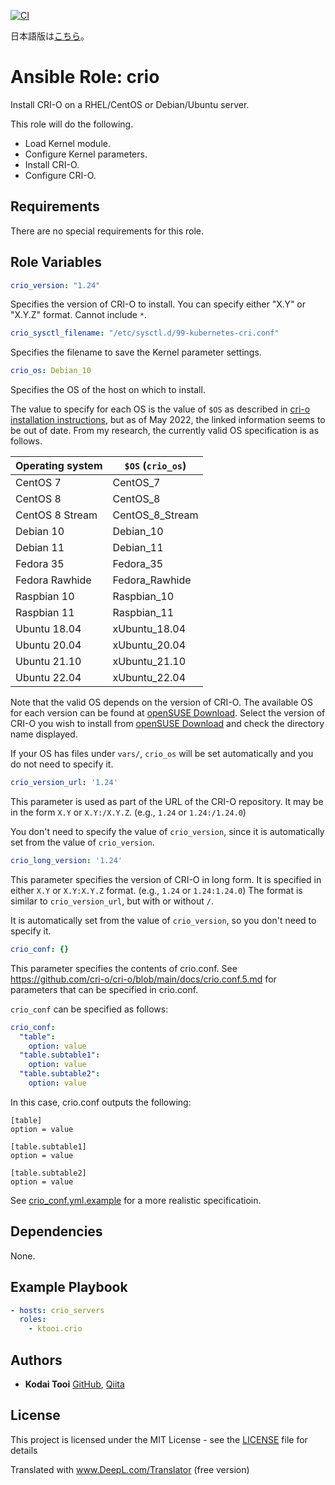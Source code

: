 [![CI](https://github.com/ktooi/ansible-role-crio/workflows/CI/badge.svg)](https://github.com/ktooi/ansible-role-crio/actions?query=workflow%3ACI+branch%3Amain)

日本語版は[こちら](README_ja.md)。

# Ansible Role: crio

Install CRI-O on a RHEL/CentOS or Debian/Ubuntu server.

This role will do the following.

* Load Kernel module.
* Configure Kernel parameters.
* Install CRI-O.
* Configure CRI-O.

## Requirements

There are no special requirements for this role.

## Role Variables

```yaml
crio_version: "1.24"
````

Specifies the version of CRI-O to install.
You can specify either "X.Y" or "X.Y.Z" format.
Cannot include `*`.

```yaml
crio_sysctl_filename: "/etc/sysctl.d/99-kubernetes-cri.conf"
```

Specifies the filename to save the Kernel parameter settings.

```yaml
crio_os: Debian_10
````

Specifies the OS of the host on which to install.

The value to specify for each OS is the value of `$OS` as described in [cri-o installation instructions](https://cri-o.io/), but as of May 2022, the linked information seems to be out of date.
From my research, the currently valid OS specification is as follows.

|Operating system|`$OS` (`crio_os`)|
|---|---|
|CentOS 7|CentOS_7|
|CentOS 8|CentOS_8|
|CentOS 8 Stream|CentOS_8_Stream|
|Debian 10|Debian_10|
|Debian 11|Debian_11|
|Fedora 35|Fedora_35|
|Fedora Rawhide|Fedora_Rawhide|
|Raspbian 10|Raspbian_10|
|Raspbian 11|Raspbian_11|
|Ubuntu 18.04|xUbuntu_18.04|
|Ubuntu 20.04|xUbuntu_20.04|
|Ubuntu 21.10|xUbuntu_21.10|
|Ubuntu 22.04|xUbuntu_22.04|

Note that the valid OS depends on the version of CRI-O. The available OS for each version can be found at [openSUSE Download](https://download.opensuse.org/repositories/devel:/kubic:/libcontainers:/stable:/cri-o:/).
Select the version of CRI-O you wish to install from [openSUSE Download](https://download.opensuse.org/repositories/devel:/kubic:/libcontainers:/stable:/cri-o:/) and check the directory name displayed.

If your OS has files under `vars/`, `crio_os` will be set automatically and you do not need to specify it.

```yaml
crio_version_url: '1.24'
```

This parameter is used as part of the URL of the CRI-O repository.
It may be in the form ``X.Y`` or ``X.Y:/X.Y.Z``. (e.g., `1.24` or `1.24:/1.24.0`)

You don't need to specify the value of `crio_version`, since it is automatically set from the value of `crio_version`.

```yaml
crio_long_version: '1.24'
```

This parameter specifies the version of CRI-O in long form.
It is specified in either `X.Y` or `X.Y:X.Y.Z` format. (e.g., `1.24` or `1.24:1.24.0`)
The format is similar to `crio_version_url`, but with or without `/`.

It is automatically set from the value of `crio_version`, so you don't need to specify it.

```yaml
crio_conf: {}
```

This parameter specifies the contents of crio.conf.
See https://github.com/cri-o/cri-o/blob/main/docs/crio.conf.5.md for parameters that can be specified in crio.conf.

`crio_conf` can be specified as follows:

```yaml
crio_conf:
  "table":
    option: value
  "table.subtable1":
    option: value
  "table.subtable2":
    option: value
```

In this case, crio.conf outputs the following:

```
[table]
option = value

[table.subtable1]
option = value

[table.subtable2]
option = value

```

See [crio_conf.yml.example](./defaults/crio_conf.yml.example) for a more realistic specificatioin.

## Dependencies

None.

## Example Playbook

```yaml
- hosts: crio_servers
  roles:
    - ktooi.crio
````

## Authors

* **Kodai Tooi** [GitHub](https://github.com/ktooi), [Qiita](https://qiita.com/ktooi)

## License

This project is licensed under the MIT License - see the [LICENSE](LICENSE) file for details


Translated with www.DeepL.com/Translator (free version)
